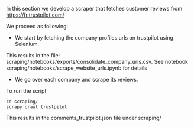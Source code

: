 In this section we develop a scraper that fetches customer reviews from https://fr.trustpilot.com/

We proceed as following:

- We start by fetching the company profiles urls on trustpilot using Selenium. 

This results in the file: scraping/notebooks/exports/consolidate_company_urls.csv. See notebook scraping/notebooks/scrape_website_urls.ipynb for details

- We go over each company and scrape its reviews.

To run the script 

```shell
cd scraping/
scrapy crawl trustpilot
```

This results in the comments_trustpilot.json file under scraping/
